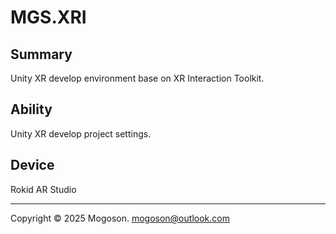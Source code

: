 # MGS.XRI

## Summary

Unity XR develop environment base on XR Interaction Toolkit.

## Ability

Unity XR develop project settings.

## Device

Rokid AR Studio

---

Copyright © 2025 Mogoson.	mogoson@outlook.com
